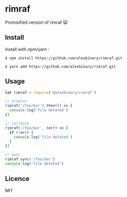 # rimraf

Promisified version of rimraf 🙀

## Install

Install with npm/yarn :

```
$ npm install https://github.com/alexbinary/rimraf.git

$ yarn add https://github.com/alexbinary/rimraf.git
```

## Usage

```javascript
let rimraf = require('@alexbinary/rimraf')

// promise
rimraf('/foo/bar').then(() => {
  console.log('file deleted')
})

// callback
rimraf('/foo/bar', (err) => {
  if (!err) {
    console.log('file deleted')
  }
})

// sync
rimraf.sync('/foo/bar')
console.log('file deleted')
```

## Licence

MIT
